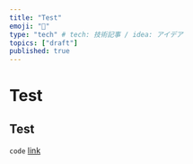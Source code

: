 ```yaml
---
title: "Test"
emoji: "🌟"
type: "tech" # tech: 技術記事 / idea: アイデア
topics: ["draft"]
published: true
---
```


# Test

## Test
`code`
[link](https://www.google.com)